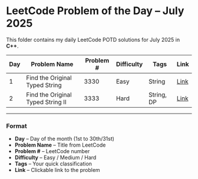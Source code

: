 # LeetCode Problem of the Day – July 2025

This folder contains my daily LeetCode POTD solutions for July 2025 in **C++**.

| Day  | Problem Name                                      | Problem # | Difficulty | Tags                     | Link                                              |
|------|---------------------------------------------------|-----------|------------|--------------------------|---------------------------------------------------|
| 1    | Find the Original Typed String                    | 3330      | Easy       | String                   | [Link](https://leetcode.com/problems/find-the-original-typed-string-i/description/) |
| 2  | Find the Original Typed String II                   | 3333      | Hard        | String, DP              | [Link](https://leetcode.com/problems/find-the-original-typed-string-ii/description/?envType=daily-question&envId=2025-07-02)                                               |

---

### Format

- **Day** – Day of the month (1st to 30th/31st)
- **Problem Name** – Title from LeetCode
- **Problem #** – LeetCode number
- **Difficulty** – Easy / Medium / Hard
- **Tags** – Your quick classification 
- **Link** – Clickable link to the problem
